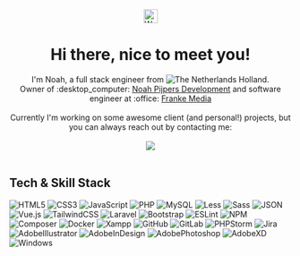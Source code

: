 <div align="center">
  <img src="https://raw.githubusercontent.com/TheDudeThatCode/TheDudeThatCode/master/Assets/Hi.gif" alt="Wave" width="25px" />
  <h1>Hi there, nice to meet you!</h1>
  <p>I'm Noah, a full stack engineer from <img src="https://raw.githubusercontent.com/stevenrskelton/flag-icon/master/png/16/country-4x3/nl.png" alt="The Netherlands"> Holland.<br />
    Owner of :desktop_computer: <a href="https://www.noahpijpers.nl" title="Noah Pijpers Development" target="_blank">Noah Pijpers Development</a> and software engineer at :office: <a href="https://www.frankemedia.nl/" title="Franke Media" target="_blank" rel="nofollow">Franke Media</a><br /><br />
  Currently I'm working on some awesome client (and personal!) projects, but you can always reach out by contacting me:<br /><br />
  <a href="mailto:info@noahpijpers.nl" title="Contact me"><img src="https://img.shields.io/badge/Contact%20me!-20B2AA?style=for-the-badge&logo=minutemailer&logoColor=ffffff"></a><br /><br /></p>
</div>

## Tech &amp; Skill Stack
![HTML5](https://img.shields.io/badge/html5-%23E34F26.svg?style=for-the-badge&logo=html5&logoColor=white)
![CSS3](https://img.shields.io/badge/css3-%231572B6.svg?style=for-the-badge&logo=css3&logoColor=white)
![JavaScript](https://img.shields.io/badge/javascript-%23323330.svg?style=for-the-badge&logo=javascript&logoColor=%23F7DF1E)
![PHP](https://img.shields.io/badge/php-%23777BB4.svg?style=for-the-badge&logo=php&logoColor=white)
![MySQL](https://img.shields.io/badge/mysql-%2300f.svg?style=for-the-badge&logo=mysql&logoColor=white)
![Less](https://img.shields.io/badge/less-2B4C80?style=for-the-badge&logo=less&logoColor=white)
![Sass](https://img.shields.io/badge/Sass-CC6699?style=for-the-badge&logo=sass&logoColor=white)
![JSON](https://img.shields.io/badge/json-5E5C5C?style=for-the-badge&logo=json&logoColor=white)
![Vue.js](https://img.shields.io/badge/vuejs-%2335495e.svg?style=for-the-badge&logo=vuedotjs&logoColor=%234FC08D)
![TailwindCSS](https://img.shields.io/badge/Tailwind_CSS-38B2AC?style=for-the-badge&logo=tailwind-css&logoColor=white)
![Laravel](https://img.shields.io/badge/Laravel-FF2D20?style=for-the-badge&logo=laravel&logoColor=white)
![Bootstrap](https://img.shields.io/badge/Bootstrap-563D7C?style=for-the-badge&logo=bootstrap&logoColor=white)
![ESLint](https://img.shields.io/badge/eslint-3A33D1?style=for-the-badge&logo=eslint&logoColor=white)
![NPM](https://img.shields.io/badge/npm-CB3837?style=for-the-badge&logo=npm&logoColor=white)
![Composer](https://img.shields.io/badge/Composer-885630?style=for-the-badge&logo=Composer&logoColor=white)
![Docker](https://img.shields.io/badge/Docker-2CA5E0?style=for-the-badge&logo=docker&logoColor=white)
![Xampp](https://img.shields.io/badge/Xampp-F37623?style=for-the-badge&logo=xampp&logoColor=white)
![GitHub](https://img.shields.io/badge/github-%23121011.svg?style=for-the-badge&logo=github&logoColor=white)
![GitLab](https://img.shields.io/badge/gitlab-%23181717.svg?style=for-the-badge&logo=gitlab&logoColor=white)
![PHPStorm](http://img.shields.io/badge/-PHPStorm-181717?style=for-the-badge&logo=phpstorm&logoColor=white)
![Jira](https://img.shields.io/badge/Jira-0052CC?style=for-the-badge&logo=Jira&logoColor=white)
![AdobeIllustrator](https://img.shields.io/badge/Adobe%20Illustrator-FF9A00?style=for-the-badge&logo=adobe%20illustrator&logoColor=white)
![AdobeInDesign](https://img.shields.io/badge/Adobe%20InDesign-FF3366?style=for-the-badge&logo=Adobe%20InDesign&logoColor=white)
![AdobePhotoshop](https://img.shields.io/badge/Adobe%20Photoshop-31A8FF?style=for-the-badge&logo=Adobe%20Photoshop&logoColor=white)
![AdobeXD](https://img.shields.io/badge/Adobe%20XD-470137?style=for-the-badge&logo=Adobe%20XD&logoColor=#FF61F6)
![Windows](https://img.shields.io/badge/Windows-0078D6?style=for-the-badge&logo=windows&logoColor=white)
